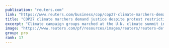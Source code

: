 ```yaml
---
publication: "reuters.com"
link: "https://www.reuters.com/business/cop/cop27-climate-marchers-demand-justice-despite-protest-restrictions-2022-11-12/"
title: "COP27 climate marchers demand justice despite protest restrictions"
excerpt: "Climate campaign groups marched at the U.N. climate summit in Sharm el-Sheikh on Saturday, calling for reparations for rising 'loss and damage' caused by global warming, under the watchful eye of secu"
image: "https://www.reuters.com/pf/resources/images/reuters/reuters-default.png?d=120"
group: pro
rank: 17
---
```

